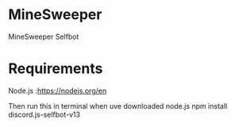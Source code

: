 # MineSweeper
MineSweeper Selfbot

# Requirements

Node.js  :https://nodejs.org/en


Then run this in terminal when uve downloaded node.js npm install discord.js-selfbot-v13
